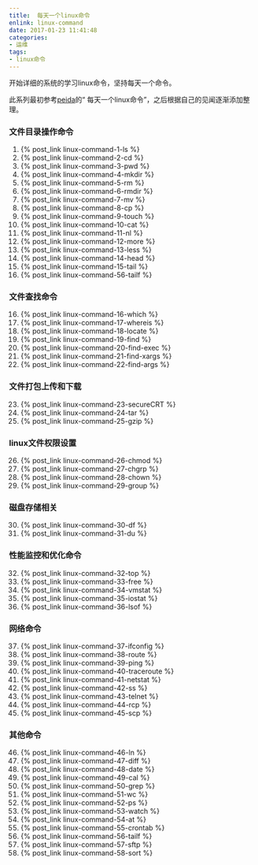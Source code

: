 ```yaml
---
title:  每天一个linux命令
enlink: linux-command
date: 2017-01-23 11:41:48
categories:
- 运维
tags:
- linux命令
---
```

开始详细的系统的学习linux命令，坚持每天一个命令。
<!--more -->
此系列最初参考[peida](http://www.cnblogs.com/peida/archive/2012/12/05/2803591.html)的“ 每天一个linux命令”，之后根据自己的见闻逐渐添加整理。
### 文件目录操作命令
1. {% post_link linux-command-1-ls %}
2. {% post_link linux-command-2-cd %}
3. {% post_link linux-command-3-pwd %}
4. {% post_link linux-command-4-mkdir %}
5. {% post_link linux-command-5-rm %}
6. {% post_link linux-command-6-rmdir %}
7. {% post_link linux-command-7-mv %}
8. {% post_link linux-command-8-cp %}
9. {% post_link linux-command-9-touch %}
10. {% post_link linux-command-10-cat %}
11. {% post_link linux-command-11-nl %}
12. {% post_link linux-command-12-more %}
13. {% post_link linux-command-13-less %}
14. {% post_link linux-command-14-head %}
15. {% post_link linux-command-15-tail %}
16. {% post_link linux-command-56-tailf %}

### 文件查找命令
16. {% post_link linux-command-16-which %}
17. {% post_link linux-command-17-whereis %}
18. {% post_link linux-command-18-locate %}
19. {% post_link linux-command-19-find %}
20. {% post_link linux-command-20-find-exec %}
21. {% post_link linux-command-21-find-xargs %}
22. {% post_link linux-command-22-find-args %}

### 文件打包上传和下载
23. {% post_link linux-command-23-secureCRT %}
24. {% post_link linux-command-24-tar %}
25. {% post_link linux-command-25-gzip %}

### linux文件权限设置
26. {% post_link linux-command-26-chmod %}
27. {% post_link linux-command-27-chgrp %}
28. {% post_link linux-command-28-chown %}
29. {% post_link linux-command-29-group %}

### 磁盘存储相关
30. {% post_link linux-command-30-df %}
31. {% post_link linux-command-31-du %}

### 性能监控和优化命令
32. {% post_link linux-command-32-top %}
33. {% post_link linux-command-33-free %}
34. {% post_link linux-command-34-vmstat %}
35. {% post_link linux-command-35-iostat %}
36. {% post_link linux-command-36-lsof %}

### 网络命令
37. {% post_link linux-command-37-ifconfig %}
38. {% post_link linux-command-38-route %}
39. {% post_link linux-command-39-ping %}
40. {% post_link linux-command-40-traceroute %}
41. {% post_link linux-command-41-netstat %}
42. {% post_link linux-command-42-ss %}
43. {% post_link linux-command-43-telnet %}
44. {% post_link linux-command-44-rcp %}
45. {% post_link linux-command-45-scp %}

### 其他命令
46. {% post_link linux-command-46-ln %}
47. {% post_link linux-command-47-diff %}
48. {% post_link linux-command-48-date %}
49. {% post_link linux-command-49-cal %}
50. {% post_link linux-command-50-grep %}
51. {% post_link linux-command-51-wc %}
52. {% post_link linux-command-52-ps %}
53. {% post_link linux-command-53-watch %}
54. {% post_link linux-command-54-at %}
55. {% post_link linux-command-55-crontab %}
56. {% post_link linux-command-56-tailf %}
57. {% post_link linux-command-57-sftp %}
58. {% post_link linux-command-58-sort %}
